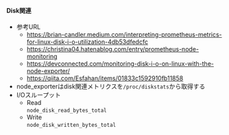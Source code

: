 #### Disk関連
- 参考URL  
  - https://brian-candler.medium.com/interpreting-prometheus-metrics-for-linux-disk-i-o-utilization-4db53dfedcfc
  - https://christina04.hatenablog.com/entry/prometheus-node-monitoring
  - https://devconnected.com/monitoring-disk-i-o-on-linux-with-the-node-exporter/
  - https://qiita.com/Esfahan/items/01833c1592910fb11858
- node_exporterはdisk関連メトリクスを`/proc/diskstats`から取得する
- I/Oスループット  
  - Read  
    `node_disk_read_bytes_total`
  - Write  
    `node_disk_written_bytes_total`